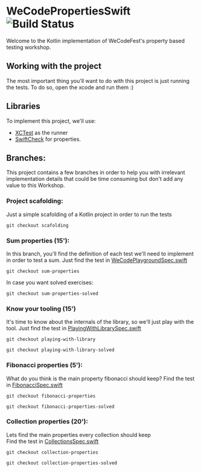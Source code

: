 # WeCodePropertiesSwift ![Build Status](https://travis-ci.org/delr3ves/WeCodePropertiesSwift.svg?branch=master)

Welcome to the Kotlin implementation of WeCodeFest's property based testing workshop.

## Working with the project

The most important thing you'll want to do with this project is just running the tests. To do so, open the xcode and run them :)
        
## Libraries
To implement this project, we'll use:
* [XCTest](https://developer.apple.com/documentation/xctest) as the runner
* [SwiftCheck](https://github.com/typelift/SwiftCheck/) for properties.


## Branches:

This project contains a few branches in order to help you with irrelevant implementation details that could be time consuming but don't add any value to this Workshop.  

### Project scafolding:
Just a simple scafolding of a Kotlin project in order to run the tests 

```
git checkout scafolding
```

### Sum properties (15'):
In this branch, you'll find the definition of each test we'll need to implement in order to test a sum. 
Just find the test in [WeCodePlaygroundSpec.swift](./WeCodePropertiesSwiftTests/WeCodePlaygroundSpec.swift)

```
git checkout sum-properties
```
In case you want solved exercises:
```
git checkout sum-properties-solved
```

### Know your tooling (15')
It's time to know about the internals of the library, so we'll just play with the tool.
Just find the test in [PlayingWithLibrarySpec.swift](/WeCodePropertiesSwiftTests/PlayingWithLibrarySpec.swift)

```
git checkout playing-with-library
```

```
git checkout playing-with-library-solved
```

### Fibonacci properties (5'):
What do you think is the main property fibonacci should keep? 
Find the test in [FibonacciSpec.swift](/WeCodePropertiesSwiftTests/FibonacciSpec.swift)

```
git checkout fibonacci-properties
```
```
git checkout fibonacci-properties-solved
```

### Collection properties (20'):
Lets find the main properties every collection should keep  
Find the test in [CollectionsSpec.swift](/WeCodePropertiesSwiftTests/CollectionsSpec.swift)

```
git checkout collection-properties
```
```
git checkout collection-properties-solved
```

